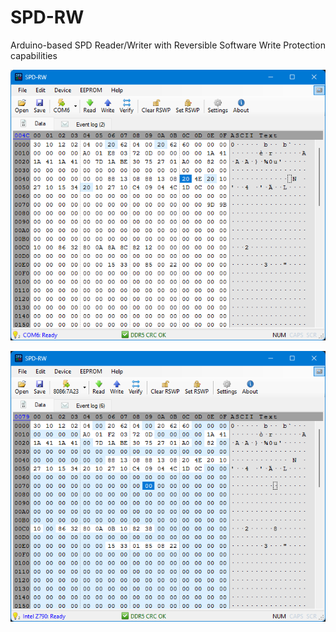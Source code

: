 # SPD-RW
Arduino-based SPD Reader/Writer with Reversible Software Write Protection capabilities

<p align="center">
<img src="images/spdrwgui_1350775.png?raw=true" alt="GUI screenshot">
</p>

<p align="center">
<img src="images/spdrwgui_13636626.png?raw=true" alt="GUI screenshot">
</p>